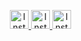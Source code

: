<ul align="center">
  <a href="https://www.instagram.com/mertdogan12_1">
    <img src="https://user-images.githubusercontent.com/42122932/114292947-8c9e0100-9a92-11eb-89e7-52eb58610fb7.png" alt="Insta Icon" width=30 height=30/>
  </a>
  <a href="https://www.twitter.com/mertdogan12_1">
    <img src="https://user-images.githubusercontent.com/42122932/114292962-9c1d4a00-9a92-11eb-8aa5-ada3d93e08ad.png" alt="Insta Icon" width=30 height=30/>
  </a>
  <a href="https://www.mert.nrw/">
    <img src="https://user-images.githubusercontent.com/42122932/114292989-d0910600-9a92-11eb-925b-24e43d9664d3.png" alt="Insta Icon" width=30 height=30/>
  </a>
</ul>
